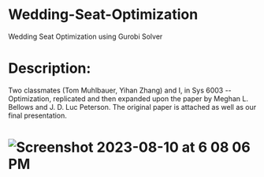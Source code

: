 # Wedding-Seat-Optimization
Wedding Seat Optimization using Gurobi Solver

# Description:

Two classmates (Tom Muhlbauer, Yihan Zhang) and I, in Sys 6003 -- Optimization, replicated and then expanded upon the paper by Meghan L. Bellows and J. D. Luc Peterson. The original paper is attached as well as our final presentation.

# ![Screenshot 2023-08-10 at 6 08 06 PM](https://github.com/saran-Mishra/Wedding-Seat-Optimization/assets/66923909/ba5a2d28-e2bb-40a8-bd70-6853ab25bd47)
